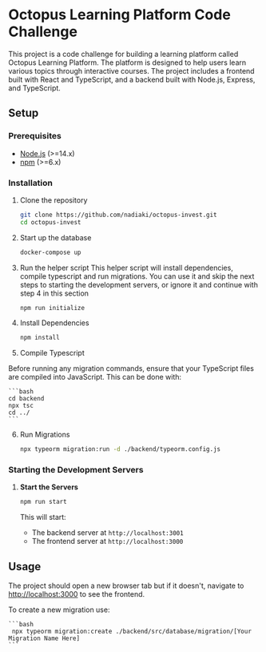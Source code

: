 # Octopus Learning Platform Code Challenge

This project is a code challenge for building a learning platform called Octopus Learning Platform. The platform is designed to help users learn various topics through interactive courses. The project includes a frontend built with React and TypeScript, and a backend built with Node.js, Express, and TypeScript.

## Setup

### Prerequisites

- [Node.js](https://nodejs.org/) (>=14.x)
- [npm](https://www.npmjs.com/) (>=6.x)

### Installation

1. Clone the repository

    ```bash
    git clone https://github.com/nadiaki/octopus-invest.git
    cd octopus-invest
    ```

2. Start up the database

    ```bash
    docker-compose up
    ```

3. Run the helper script
This helper script will install dependencies, compile typescript and run migrations. You can use it and skip the next steps to starting the development servers, or ignore it and continue with step 4 in this section

    ```bash
    npm run initialize
    ```

4. Install Dependencies

    ```bash
    npm install
    ```

5. Compile Typescript

Before running any migration commands, ensure that your TypeScript files are compiled into JavaScript. This can be done with:

    ```bash
    cd backend
    npx tsc
    cd ../
    ```

6. Run Migrations

    ```bash
    npx typeorm migration:run -d ./backend/typeorm.config.js
    ```

### Starting the Development Servers

1. **Start the Servers**

    ```bash
    npm run start
    ```

    This will start:
    - The backend server at `http://localhost:3001`
    - The frontend server at `http://localhost:3000`


## Usage

The project should open a new browser tab but if it doesn't, navigate to [http://localhost:3000](http://localhost:3000) to see the frontend.

To create a new migration use: 

    ```bash
     npx typeorm migration:create ./backend/src/database/migration/[Your Migration Name Here]  
    ```